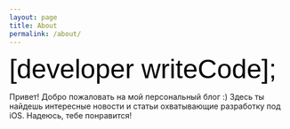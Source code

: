 ```yaml
---
layout: page
title: About
permalink: /about/
---
```


<font size="30" color="black" face="Arial">[developer writeCode];</font>

Привет! Добро пожаловать на мой персональный блог :) Здесь ты найдешь интересные новости и статьи охватывающие разработку под iOS. Надеюсь, тебе понравится! 
